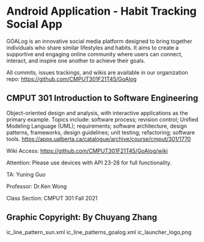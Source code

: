 # Android Application - Habit Tracking Social App
GOALog is an innovative social media platform designed to bring together individuals who share similar lifestyles and habits. It aims to create a supportive and engaging online community where users can connect, interact, and inspire one another to achieve their goals.

All commits, issues trackings, and wikis are available in our organization repo: https://github.com/CMPUT301F21T45/GoAlog

## CMPUT 301 Introduction to Software Engineering

Object-oriented design and analysis, with interactive applications as the primary example. Topics include: software process; revision control; Unified Modeling Language (UML); requirements; software architecture, design patterns, frameworks, design guidelines; unit testing; refactoring; software tools. https://apps.ualberta.ca/catalogue/archive/course/cmput/301/1770

Wiki Access: https://github.com/CMPUT301F21T45/GoAlog/wiki

Attention: Please use devices with API 23-28 for full functionality.

TA: Yuning Guo

Professor: Dr.Ken Wong

Class Section: CMPUT 301 Fall 2021

## Graphic Copyright: By Chuyang Zhang

ic_line_pattern_sun.xml
ic_line_patterns_goalog.xml
ic_launcher_logo,png
